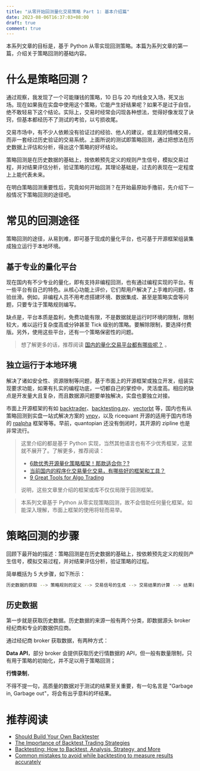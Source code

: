 ```yaml
---
title: "从零开始回测量化交易策略 Part 1: 基本介绍篇"
date: 2023-08-06T16:37:03+08:00
draft: true
comment: true
---
```


本系列文章的目标是，基于 Python 从零实现回测策略。本篇为系列文章的第一篇，介绍关于策略回测的基础内容。

# 什么是策略回测？

通过观察，我发现了一个可能赚钱的策略，10 日与 20 均线金叉入场，死叉出场。现在如果我在实盘中使用这个策略，它能产生好结果呢？如果不是过于自信，绝不敢轻易下这个结论。实际上，交易时经常会闪现各种想法，觉得好像发现了诀窍，但基本都经历不了测试的考验，以亏损收尾。

交易市场中，有不少人依赖没有验证过的经验、他人的建议，或主观的情绪交易，而非一套经过历史验证的交易系统。上面所说的测试即策略回测，通过把想法在历史数据上评估和分析，得出这个策略的好坏结论。

策略回测是在历史数据的基础上，按依赖预先定义的规则产生信号，模拟交易过程，并对结果评估分析，验证策略的过程。其理论基础是，过去的表现在一定程度上上能代表未来。

在明白策略回测重要性后，究竟如何开始回测？在开始最原始手撸前，先介绍下一般情况下策略回测的途径吧。

# 常见的回测途径

策略回测的途径，从易到难，即可基于现成的量化平台，也可基于开源框架组装集成独立运行于本地环境。

## 基于专业的量化平台

现在国内有不少专业的量化，即有支持非编程回测，也有通过编程实现的平台。有一些平台有自己的特色。从核心功能上评价，它们帮用户解决了上手难的问题，体验丝滑。例如，非编程人员不用考虑搭建环境、数据集成、甚至是策略实盘等问题，只要专注于策略规则编写。

缺点是，平台本质是盈利，免费功能有限，不是数据就是运行时环境的限制，限制较大，难以运行复杂度高或分钟甚至 Tick 级别的策略。要解除限制，要选择付费版。另外，使用这些平台，还有一个策略保密性的问题。

> 想了解更多的话，推荐阅读 [国内的量化交易平台都有哪些呢？](https://zhuanlan.zhihu.com/p/346393703) 。

## 独立运行于本地环境

解决了诸如安全性、资源限制等问题，基于市面上的开源框架或独立开发，组装实现要求功能，如果有扎实的编程功底，一切都自己的掌控中，灵活度高。相应的缺点是开发量大且复杂，而且数据源问题要单独解决，实盘也要独立对接。

市面上开源框架的有如 [backtrader](https://www.backtrader.com/)、[backtesting.py](https://kernc.github.io/backtesting.py/)、[vectorbt](https://vectorbt.dev/) 等，国内也有从策略回测到实盘一站式解决方案的 [vnpy](https://www.vnpy.com)，以及 ricequant 开源的适用于国内市场的 [rqalpha](https://github.com/ricequant/rqalpha) 框架等等。早前，quantopian 还没有倒闭时，其开源的 zipline 也是非常流行。

> 这里介绍的都是基于 Python 实现，当然其他语言也有不少优秀框架，这里就不展开了。了解更多，推荐阅读：
> 
> - [6款优秀开源量化策略框架！那款适合你？?](https://zhuanlan.zhihu.com/p/81007132)
> - [当前国内的程序化交易量化交易，有哪些好的框架和工具？](https://www.zhihu.com/question/265096151/answer/2231082866) 
> - [9 Great Tools for Algo Trading](https://hackernoon.com/9-great-tools-for-algo-trading-e0938a6856cd)
> 
> 说明，这些文章里介绍的框架或库不仅仅局限于回测框架。


> 本系列文章基于 Python 从零实现策略回测，故不会借助任何量化框架。如能深入理解，市面上框架的使用将轻而易举。

# 策略回测的步骤

回顾下最开始的描述：策略回测是在历史数据的基础上，按依赖预先定义的规则产生信号，模拟交易过程，并对结果评估分析，验证策略的过程。

简单概括为 5 大步骤，如下所示：

```bash
历史数据的获取 --> 策略规则的定义 --> 交易信号的生成 --> 交易结果的计算 --> 结果表现的评估
```

## 历史数据

第一步就是获取历史数据。历史数据的来源一般有两个分类，即数据源头 broker 经纪商和专业的数据供应商。

通过经纪商 broker 获取数据，有两种方式：

**Data API**，部分 broker 会提供获取历史行情数据的 API，但一般有数量限制，只有用于策略的初始化，并不足以用于策略回测；

**行情录制**，

不得不提一句，高质量的数据对于测试的结果至关重要，有一句名言是 "Garbage in, Garbage out"，将会有出乎意料的坏结果。

# 推荐阅读

- [Should Build Your Own Backtester](https://www.quantstart.com/articles/Should-You-Build-Your-Own-Backtester/)
- [The Importance of Backtest Trading Strategies](https://www.investopedia.com/articles/trading/05/030205.asp)
- [Backtesting: How to Backtest, Analysis, Strategy, and More](https://blog.quantinsti.com/backtesting/)
- [Common mistakes to avoid while backtesting to measure results accurately](https://blog.quantinsti.com/common-mistakes-backtesting/)

